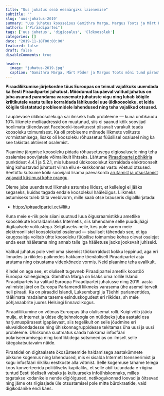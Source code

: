 ```yaml
---
title: "Uus juhatus seab eesmärgiks laienemise"
subtitle: ""
slug: 'uus-juhatus-2019'
summary: "Uus juhatus koosseisus Gamithra Marga, Margus Toots ja Märt Põder seab eesmärgiks seniste huviliste tõhusama koondamise ning laienemise 500 liikmeni."
authors: ["Piraadipartei"]
tags: ['uus juhatus', 'digiosalus', 'üldkoosolek']
categories: []
date: "2019-11-18T00:00:00"
featured: false
draft: false
disableComments: true

header:
  image: "juhatus-2019.jpg"
  caption: "Gamithra Marga, Märt Põder ja Margus Toots mõni tund pärast üldkooosolekut Telliskivi loomelinnakus"
---
```


**Piraadiliikumise järjekordne tõus Euroopas on teinud vajalikuks uuendada ka Eesti Piraadipartei juhatust. Möödunud laupäeval valitud juhatus on juba asunud parandama varasemate juhatuste vigu ning lubab kõigile kriitikutele vastu tulles korraldada lähikuudel uue üldkoosoleku, et leida kõigile tõstatatud probleemidele lahendused ning teha vajalikud otsused.**

Laupäevase üldkoosolekuga sai ilmseks hulk probleeme — kuna umbkaudu 10% liikmete meiliaadressid on muutunud, siis ei saanud kõik soovijad hoolimata täiendavast Facebooki-teavitusest piisavalt varakult teada koosoleku toimumisest. Ka oli probleeme mõnede liikmete volituste vormistamisega, lisaks oli koosoleku rõhuasetus füüsilisel osalusel ning ka see takistas aktiivset osalemist.

Plaanime järgmise koosoleku pidada rõhuasetusega digiosalusele ning teha osalemise soovijatele võimalikult lihtsaks. Lähtume [Piraadipartei põhikirja]() punktidest 4.4.1 ja 5.2.1, mis lubavad üldkoosolekut korraldada elektroonselt ning kohustavad juhatust viima ellu e-keskkonnas vastu võetud otsused. Seetõttu kutsume kõiki soovijaid lisama päevakorda [arutamist ja otsustamist vajavaid küsimusi kohe praegu](https://pad.parley.be/p/yldkoosolek-p3evakord).

Oleme juba uuendanud liikmeks astumise liidest, et kellelegi ei jääks segaseks, kuidas tagada endale koosolekul hääleõigus. Liikmeks astumiseks tuleb täita veebivorm, mille saab otse brauseris digiallkirjatada:

* https://piraadipartei.ee/#liitu

Kuna meie e-riik pole siiani suutnud luua õigusraamistikku ametlike koosolekute korraldamiseks Internetis, siis lahendame selle puudujäägi digitaalsete volitustega. Selgituseks neile, kes pole varem meie elektroonilistel koosolekutel osalenud — sisuliselt tähendab see, et iga kaugosaleja volitab ühte koosoleku füüsilise toimumise kohas olevat osalejat enda eest hääletama ning annab talle iga hääletuse jaoks jooksvalt juhiseid.

Valitud juhatus pole veel oma sisemist töökorraldust kokku leppinud, aga eri linnades ja riikides paiknedes hakkame tõenäoliselt Piraadipartei asju arutama ning otsustama videokõnede vormis. Neid plaanime teha avalikult.

Kindel on aga see, et oluliselt tugevneb Piraadipartei ametlik koostöö Euroopa kolleegidega. Gamithra Marga on lisaks oma rollile Islandi Piraadiparteis ka valitud Euroopa Piraadipartei juhatusse ning 2019. aasta valimiste järel on Euroopa Parlamendi liikmeks varasema ühe asemel tervelt neli piraati. Ka on piraadid Islandi, Luksemburgi ja Tšehhi parlamentides, rääkimata madalama taseme esinduskogudest eri riikides, sh meie põhjanaabrite juures Helsingi linnavolikogus.

Piraadiliikumine on võtmas Euroopas üha olulisemat rolli. Kuigi võib jääda mulje, et Internet ja üldse digitehnoloogia on nüüdseks juba aastaid osa harjumuspärasest igapäevast, siis tegelikult on selle jõudmine eri eluvaldkondadesse ning ühiskonnagruppidesse tekitamas üha uusi ja uusi probleeme. Ühiskonna suutmatus saada hakkama infosfääri polariseerumisega ning konfliktidega sotsmeedias on ilmselt selle käegakatsutavaim näide.

Piraatidel on digitaalsete ökosüsteemide haldamisega aastakümnete pikkune kogemus ning lahendused, mis ei sisalda Interneti tsenseerimist ja kogu infosfääri riikliku eestkoste alla võtmist. Selle kogemuse tahame teiega koos konverteerida poliitiliseks kapitaliks, et selle abil kujundada e-riigina tuntud Eesti tõeliselt vabaks ja kultuurseks infoühiskonnaks, milles tagatakse kodanikele nende digiõigused, netikogukonnad loovad ja õitsevad ning jäme ots riigiasjade üle otsustamisel pole mitte bürokraatide, vaid digikodanike endi käes.
